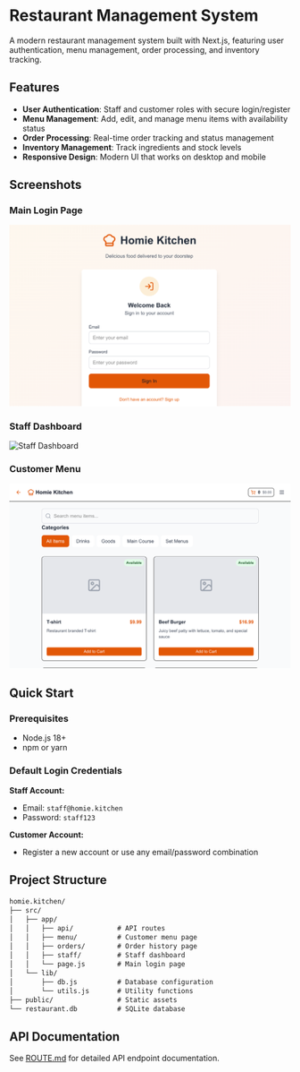 # Restaurant Management System

A modern restaurant management system built with Next.js, featuring user authentication, menu management, order processing, and inventory tracking.

## Features

- **User Authentication**: Staff and customer roles with secure login/register
- **Menu Management**: Add, edit, and manage menu items with availability status
- **Order Processing**: Real-time order tracking and status management
- **Inventory Management**: Track ingredients and stock levels
- **Responsive Design**: Modern UI that works on desktop and mobile

## Screenshots

### Main Login Page
![Main Login Page](screenshots/main-page.png)

### Staff Dashboard
![Staff Dashboard](screenshots/staff-dashboard.png)

### Customer Menu
![Customer Menu](screenshots/customer-menu.png)

## Quick Start

### Prerequisites

- Node.js 18+ 
- npm or yarn


### Default Login Credentials

**Staff Account:**
- Email: `staff@homie.kitchen`
- Password: `staff123`

**Customer Account:**
- Register a new account or use any email/password combination

## Project Structure

```
homie.kitchen/
├── src/
│   ├── app/
│   │   ├── api/           # API routes
│   │   ├── menu/          # Customer menu page
│   │   ├── orders/        # Order history page
│   │   ├── staff/         # Staff dashboard
│   │   └── page.js        # Main login page
│   └── lib/
│       ├── db.js          # Database configuration
│       └── utils.js       # Utility functions
├── public/                # Static assets
└── restaurant.db          # SQLite database
```

## API Documentation

See [ROUTE.md](./ROUTE.md) for detailed API endpoint documentation.

